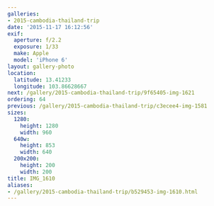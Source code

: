 ```yaml
---
galleries:
- 2015-cambodia-thailand-trip
date: '2015-11-17 16:12:56'
exif:
  aperture: f/2.2
  exposure: 1/33
  make: Apple
  model: 'iPhone 6'
layout: gallery-photo
location:
  latitude: 13.41233
  longitude: 103.86628667
next: /gallery/2015-cambodia-thailand-trip/9f65405-img-1621
ordering: 64
previous: /gallery/2015-cambodia-thailand-trip/c3ecee4-img-1581
sizes:
  1280:
    height: 1280
    width: 960
  640w:
    height: 853
    width: 640
  200x200:
    height: 200
    width: 200
title: IMG_1610
aliases:
- /gallery/2015-cambodia-thailand-trip/b529453-img-1610.html
---
```

